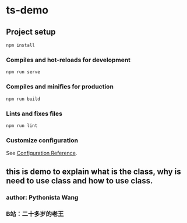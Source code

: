 # ts-demo

## Project setup
```
npm install
```

### Compiles and hot-reloads for development
```
npm run serve
```

### Compiles and minifies for production
```
npm run build
```

### Lints and fixes files
```
npm run lint
```

### Customize configuration
See [Configuration Reference](https://cli.vuejs.org/config/).

## this is demo to explain what is the class, why is need to use class and how to use class.
### author: Pythonista Wang
### B站：二十多岁的老王
